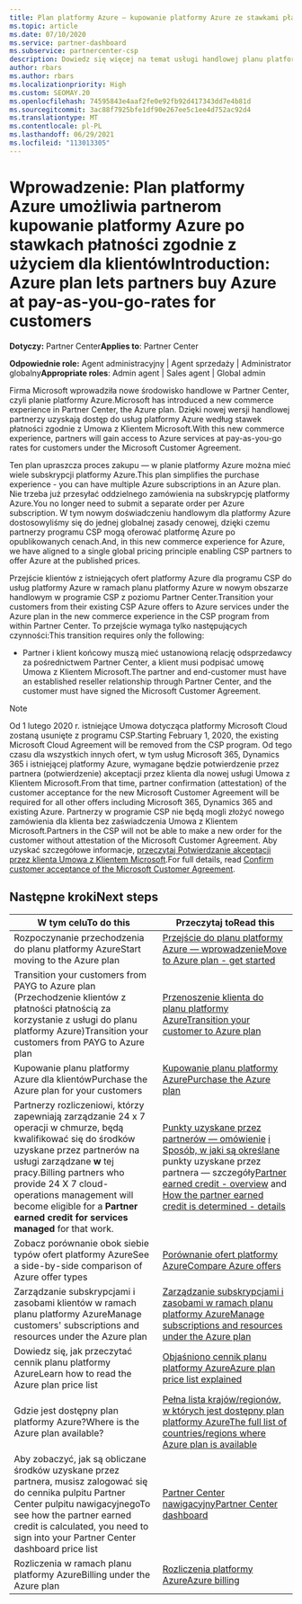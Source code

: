 ```yaml
---
title: Plan platformy Azure — kupowanie platformy Azure ze stawkami płatności zgodnie z użyciem
ms.topic: article
ms.date: 07/10/2020
ms.service: partner-dashboard
ms.subservice: partnercenter-csp
description: Dowiedz się więcej na temat usługi handlowej planu platformy Azure, aby kupić usługi platformy Azure po stawkach płatności zgodnie z użyciem dla klientów. Dowiedz się również o nowych wymaganiach dotyczących zabezpieczeń.
author: rbars
ms.author: rbars
ms.localizationpriority: High
ms.custom: SEOMAY.20
ms.openlocfilehash: 74595843e4aaf2fe0e92fb92d417343dd7e4b81d
ms.sourcegitcommit: 3ac88f7925bfe1df90e267ee5c1ee4d752ac92d4
ms.translationtype: MT
ms.contentlocale: pl-PL
ms.lasthandoff: 06/29/2021
ms.locfileid: "113013305"
---
```

# <a name="introduction-azure-plan-lets-partners-buy-azure-at-pay-as-you-go-rates-for-customers"></a><span data-ttu-id="97bf3-104">Wprowadzenie: Plan platformy Azure umożliwia partnerom kupowanie platformy Azure po stawkach płatności zgodnie z użyciem dla klientów</span><span class="sxs-lookup"><span data-stu-id="97bf3-104">Introduction: Azure plan lets partners buy Azure at pay-as-you-go-rates for customers</span></span>

<span data-ttu-id="97bf3-105">**Dotyczy:** Partner Center</span><span class="sxs-lookup"><span data-stu-id="97bf3-105">**Applies to**: Partner Center</span></span>

<span data-ttu-id="97bf3-106">**Odpowiednie role:** Agent administracyjny | Agent sprzedaży | Administrator globalny</span><span class="sxs-lookup"><span data-stu-id="97bf3-106">**Appropriate roles**: Admin agent | Sales agent | Global admin</span></span>

<span data-ttu-id="97bf3-107">Firma Microsoft wprowadziła nowe środowisko handlowe w Partner Center, czyli planie platformy Azure.</span><span class="sxs-lookup"><span data-stu-id="97bf3-107">Microsoft has introduced a new commerce experience in Partner Center, the Azure plan.</span></span>  <span data-ttu-id="97bf3-108">Dzięki nowej wersji handlowej partnerzy uzyskają dostęp do usług platformy Azure według stawek płatności zgodnie z Umowa z Klientem Microsoft.</span><span class="sxs-lookup"><span data-stu-id="97bf3-108">With this new commerce experience, partners will gain access to Azure services at pay-as-you-go rates for customers under the Microsoft Customer Agreement.</span></span>

<span data-ttu-id="97bf3-109">Ten plan upraszcza proces zakupu — w planie platformy Azure można mieć wiele subskrypcji platformy Azure.</span><span class="sxs-lookup"><span data-stu-id="97bf3-109">This plan simplifies the purchase experience - you can have multiple Azure subscriptions in an Azure plan.</span></span> <span data-ttu-id="97bf3-110">Nie trzeba już przesyłać oddzielnego zamówienia na subskrypcję platformy Azure.</span><span class="sxs-lookup"><span data-stu-id="97bf3-110">You no longer need to submit a separate order per Azure subscription.</span></span> <span data-ttu-id="97bf3-111">W tym nowym doświadczeniu handlowym dla platformy Azure dostosowyliśmy się do jednej globalnej zasady cenowej, dzięki czemu partnerzy programu CSP mogą oferować platformę Azure po opublikowanych cenach.</span><span class="sxs-lookup"><span data-stu-id="97bf3-111">And, in this new commerce experience for Azure, we have aligned to a single global pricing principle enabling CSP partners to offer Azure at the published prices.</span></span>

<span data-ttu-id="97bf3-112">Przejście klientów z istniejących ofert platformy Azure dla programu CSP do usług platformy Azure w ramach planu platformy Azure w nowym obszarze handlowym w programie CSP z poziomu Partner Center.</span><span class="sxs-lookup"><span data-stu-id="97bf3-112">Transition your customers from their existing CSP Azure offers to Azure services under the Azure plan in the new commerce experience in the CSP program from within Partner Center.</span></span> <span data-ttu-id="97bf3-113">To przejście wymaga tylko następujących czynności:</span><span class="sxs-lookup"><span data-stu-id="97bf3-113">This transition requires only the following:</span></span>

- <span data-ttu-id="97bf3-114">Partner i klient końcowy muszą mieć ustanowioną relację odsprzedawcy za pośrednictwem Partner Center, a klient musi podpisać umowę Umowa z Klientem Microsoft.</span><span class="sxs-lookup"><span data-stu-id="97bf3-114">The partner and end-customer must have an established reseller relationship through Partner Center, and the customer must have signed the Microsoft Customer Agreement.</span></span>

>[!Note]
><span data-ttu-id="97bf3-115">Od 1 lutego 2020 r. istniejące Umowa dotycząca platformy Microsoft Cloud zostaną usunięte z programu CSP.</span><span class="sxs-lookup"><span data-stu-id="97bf3-115">Starting February 1, 2020, the existing Microsoft Cloud Agreement will be removed from the CSP program.</span></span> <span data-ttu-id="97bf3-116">Od tego czasu dla wszystkich innych ofert, w tym usług Microsoft 365, Dynamics 365 i istniejącej platformy Azure, wymagane będzie potwierdzenie przez partnera (potwierdzenie) akceptacji przez klienta dla nowej usługi Umowa z Klientem Microsoft.</span><span class="sxs-lookup"><span data-stu-id="97bf3-116">From that time, partner confirmation (attestation) of the customer acceptance for the new Microsoft Customer Agreement will be required for all other offers including Microsoft 365, Dynamics 365 and existing Azure.</span></span> <span data-ttu-id="97bf3-117">Partnerzy w programie CSP nie będą mogli złożyć nowego zamówienia dla klienta bez zaświadczenia Umowa z Klientem Microsoft.</span><span class="sxs-lookup"><span data-stu-id="97bf3-117">Partners in the CSP will not be able to make a new order for the customer without attestation of the Microsoft Customer Agreement.</span></span> <span data-ttu-id="97bf3-118">Aby uzyskać szczegółowe informacje, [przeczytaj Potwierdzanie akceptacji przez klienta Umowa z Klientem Microsoft](confirm-customer-agreement.md).</span><span class="sxs-lookup"><span data-stu-id="97bf3-118">For full details, read [Confirm customer acceptance of the Microsoft Customer Agreement](confirm-customer-agreement.md).</span></span>


## <a name="next-steps"></a><span data-ttu-id="97bf3-119">Następne kroki</span><span class="sxs-lookup"><span data-stu-id="97bf3-119">Next steps</span></span>

|<span data-ttu-id="97bf3-120">**W tym celu**</span><span class="sxs-lookup"><span data-stu-id="97bf3-120">**To do this**</span></span>   |<span data-ttu-id="97bf3-121">**Przeczytaj to**</span><span class="sxs-lookup"><span data-stu-id="97bf3-121">**Read this**</span></span>   |
|------------------|---------------------|
|<span data-ttu-id="97bf3-122">Rozpoczynanie przechodzenia do planu platformy Azure</span><span class="sxs-lookup"><span data-stu-id="97bf3-122">Start moving to the Azure plan</span></span>|[<span data-ttu-id="97bf3-123">Przejście do planu platformy Azure — wprowadzenie</span><span class="sxs-lookup"><span data-stu-id="97bf3-123">Move to Azure plan - get started</span></span>](azure-plan-get-started.md)
|<span data-ttu-id="97bf3-124">Transition your customers from PAYG to Azure plan (Przechodzenie klientów z płatności płatnością za korzystanie z usługi do planu platformy Azure)</span><span class="sxs-lookup"><span data-stu-id="97bf3-124">Transition your customers from PAYG to Azure plan</span></span>|[<span data-ttu-id="97bf3-125">Przenoszenie klienta do planu platformy Azure</span><span class="sxs-lookup"><span data-stu-id="97bf3-125">Transition your customer to Azure plan</span></span>](azure-plan-transition.md)|
|<span data-ttu-id="97bf3-126">Kupowanie planu platformy Azure dla klientów</span><span class="sxs-lookup"><span data-stu-id="97bf3-126">Purchase the Azure plan for your customers</span></span>|[<span data-ttu-id="97bf3-127">Kupowanie planu platformy Azure</span><span class="sxs-lookup"><span data-stu-id="97bf3-127">Purchase the Azure plan</span></span>](purchase-azure-plan.md)|
|<span data-ttu-id="97bf3-128">Partnerzy rozliczeniowi, którzy zapewniają zarządzanie 24 x 7 operacji w chmurze, będą kwalifikować się do środków uzyskane przez partnerów na usługi zarządzane **w** tej pracy.</span><span class="sxs-lookup"><span data-stu-id="97bf3-128">Billing partners who provide 24 X 7 cloud-operations management will become eligible for a **Partner earned credit for services managed** for that work.</span></span>|<span data-ttu-id="97bf3-129">[Punkty uzyskane przez partnerów — omówienie](partner-earned-credit.md) [i Sposób, w jaki są określane](partner-earned-credit-explanation.md) punkty uzyskane przez partnera — szczegóły</span><span class="sxs-lookup"><span data-stu-id="97bf3-129">[Partner earned credit - overview](partner-earned-credit.md) and [How the partner earned credit is determined - details](partner-earned-credit-explanation.md)</span></span>|
|<span data-ttu-id="97bf3-130">Zobacz porównanie obok siebie typów ofert platformy Azure</span><span class="sxs-lookup"><span data-stu-id="97bf3-130">See a side-by-side comparison of Azure offer types</span></span>|[<span data-ttu-id="97bf3-131">Porównanie ofert platformy Azure</span><span class="sxs-lookup"><span data-stu-id="97bf3-131">Compare Azure offers</span></span>](compare-azure-offers.md)|
|<span data-ttu-id="97bf3-132">Zarządzanie subskrypcjami i zasobami klientów w ramach planu platformy Azure</span><span class="sxs-lookup"><span data-stu-id="97bf3-132">Manage customers' subscriptions and resources under the Azure plan</span></span>|[<span data-ttu-id="97bf3-133">Zarządzanie subskrypcjami i zasobami w ramach planu platformy Azure</span><span class="sxs-lookup"><span data-stu-id="97bf3-133">Manage subscriptions and resources under the Azure plan</span></span>](azure-plan-manage.md)|
|<span data-ttu-id="97bf3-134">Dowiedz się, jak przeczytać cennik planu platformy Azure</span><span class="sxs-lookup"><span data-stu-id="97bf3-134">Learn how to read the Azure plan price list</span></span>   |[<span data-ttu-id="97bf3-135">Objaśniono cennik planu platformy Azure</span><span class="sxs-lookup"><span data-stu-id="97bf3-135">Azure plan price list explained</span></span>](azure-plan-price-list.md)|
|<span data-ttu-id="97bf3-136">Gdzie jest dostępny plan platformy Azure?</span><span class="sxs-lookup"><span data-stu-id="97bf3-136">Where is the Azure plan available?</span></span>|[<span data-ttu-id="97bf3-137">Pełna lista krajów/regionów, w których jest dostępny plan platformy Azure</span><span class="sxs-lookup"><span data-stu-id="97bf3-137">The full list of countries/regions where Azure plan is available</span></span>](https://query.prod.cms.rt.microsoft.com/cms/api/am/binary/RE3QN0x)
|<span data-ttu-id="97bf3-138">Aby zobaczyć, jak są obliczane środków uzyskane przez partnera, musisz zalogować się do cennika pulpitu Partner Center pulpitu nawigacyjnego</span><span class="sxs-lookup"><span data-stu-id="97bf3-138">To see how the partner earned credit is calculated, you need to sign into your Partner Center dashboard price list</span></span>|[<span data-ttu-id="97bf3-139">Partner Center nawigacyjny</span><span class="sxs-lookup"><span data-stu-id="97bf3-139">Partner Center dashboard</span></span>](https://partner.microsoft.com/dashboard/home)|
|<span data-ttu-id="97bf3-140">Rozliczenia w ramach planu platformy Azure</span><span class="sxs-lookup"><span data-stu-id="97bf3-140">Billing under the Azure plan</span></span>|[<span data-ttu-id="97bf3-141">Rozliczenia platformy Azure</span><span class="sxs-lookup"><span data-stu-id="97bf3-141">Azure billing</span></span>](azure-plan-billing.md)|
